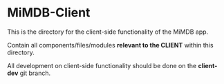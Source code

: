 # MiMDB-Client

This is the directory for the client-side functionality of the MiMDB app.

Contain all components/files/modules **relevant to the CLIENT** within this directory.

All development on client-side functionality should be done on the **client-dev** git branch.
